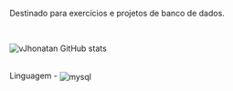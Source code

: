 Destinado para exercícios e projetos de banco de dados.

<br>

![vJhonatan GitHub stats](https://github-readme-stats.vercel.app/api?username=vJhonatan&theme=midnight-purple&show_icons=true)

<div style ="display: inline_block"><br/>
 Linguagem - <img align="center" alt="mysql" src="[https://img.shields.io/badge/C-00599C?style=for-the-badge&logo=c&logoColor=white](https://img.shields.io/badge/MySQL-00000F?style=for-the-badge&logo=mysql&logoColor=white)" />
</div>

<br>

